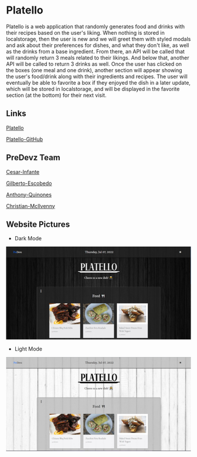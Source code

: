 # Platello

Platello is a web application that randomly generates food and drinks with their recipes based on the user's liking. When nothing is stored in localstorage, then the user is new and we will greet them with styled modals and ask about their preferences for dishes, and what they don't like, as well as the drinks from a base ingredient. From there, an API will be called that will randomly return 3 meals related to their likings. And below that, another API will be called to return 3 drinks as well. Once the user has clicked on the boxes (one meal and one drink), another section will appear showing the user's food/drink along with their ingredients and recipes. The user will eventually be able to favorite a box if they enjoyed the dish in a later update, which will be stored in localstorage, and will be displayed in the favorite section (at the bottom) for their next visit.


## Links
[Platello]

[Platello-GitHub]

[Platello-GitHub]: https://github.com/PreDevz/Platello

[Platello]: https://predevz.github.io/Platello/
## PreDevz Team
[Cesar-Infante]

[Gilberto-Escobedo]

[Anthony-Quinones]

[Christian-McIlvenny]

[Christian-McIlvenny]: https://github.com/TDGNate  

[Anthony-Quinones]: https://github.com/TonyQ032

[Gilberto-Escobedo]: https://github.com/n7-gil

[Cesar-Infante]: https://github.com/Cesar-Infante
## Website Pictures

- Dark Mode

<img src="./assets/images/demo/DarkModePlatello.png" alt="Platello website in dark mode">

- Light Mode

<img src="./assets/images/demo/LightModePlatello.png" alt="Platello website in light mode">